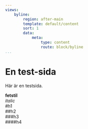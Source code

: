 ```yaml
---
views:
    byline:
        region: after-main
        template: default/content
        sort: 1
        data:
            meta:
                type: content
                route: block/byline
...
```


En test-sida
==============================================

Här är en testsida.  

**fetstil**  
*italic*  
#h1  
##h2  
###h3  
####h4  

